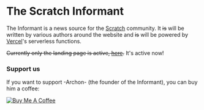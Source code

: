 # The Scratch Informant

The Informant is a news source for the [Scratch](https://scratch.mit.edu/) community.  It ~~is~~ will be written by various authors around the website and ~~is~~ will be powered by [Vercel](https://vercel.com)'s serverless functions.

~~Currently only the landing page is active, [here](https://informant.micahlindley.com).~~ It's active now!

### Support us

If you want to support -Archon- (the founder of the Informant), you can buy him a coffee:

[![Buy Me A Coffee](https://cdn.buymeacoffee.com/buttons/lato-red.png)](https://buymeacoff.ee/micahlt)
